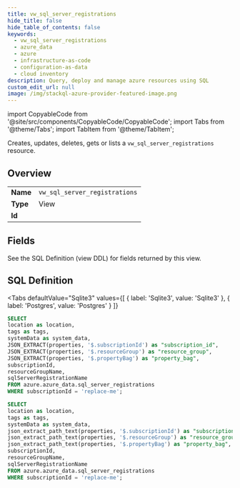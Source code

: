 ```yaml
--- 
title: vw_sql_server_registrations
hide_title: false
hide_table_of_contents: false
keywords:
  - vw_sql_server_registrations
  - azure_data
  - azure
  - infrastructure-as-code
  - configuration-as-data
  - cloud inventory
description: Query, deploy and manage azure resources using SQL
custom_edit_url: null
image: /img/stackql-azure-provider-featured-image.png
---
```


import CopyableCode from '@site/src/components/CopyableCode/CopyableCode';
import Tabs from '@theme/Tabs';
import TabItem from '@theme/TabItem';

Creates, updates, deletes, gets or lists a <code>vw_sql_server_registrations</code> resource.

## Overview
<table><tbody>
<tr><td><b>Name</b></td><td><code>vw_sql_server_registrations</code></td></tr>
<tr><td><b>Type</b></td><td>View</td></tr>
<tr><td><b>Id</b></td><td><CopyableCode code="azure.azure_data.vw_sql_server_registrations" /></td></tr>
</tbody></table>

## Fields

See the SQL Definition (view DDL) for fields returned by this view.

## SQL Definition

<Tabs
defaultValue="Sqlite3"
values={[
{ label: 'Sqlite3', value: 'Sqlite3' },
{ label: 'Postgres', value: 'Postgres' }
]}
>
<TabItem value="Sqlite3">

```sql
SELECT
location as location,
tags as tags,
systemData as system_data,
JSON_EXTRACT(properties, '$.subscriptionId') as "subscription_id",
JSON_EXTRACT(properties, '$.resourceGroup') as "resource_group",
JSON_EXTRACT(properties, '$.propertyBag') as "property_bag",
subscriptionId,
resourceGroupName,
sqlServerRegistrationName
FROM azure.azure_data.sql_server_registrations
WHERE subscriptionId = 'replace-me';
```

</TabItem>
<TabItem value="Postgres">

```sql
SELECT
location as location,
tags as tags,
systemData as system_data,
json_extract_path_text(properties, '$.subscriptionId') as "subscription_id",
json_extract_path_text(properties, '$.resourceGroup') as "resource_group",
json_extract_path_text(properties, '$.propertyBag') as "property_bag",
subscriptionId,
resourceGroupName,
sqlServerRegistrationName
FROM azure.azure_data.sql_server_registrations
WHERE subscriptionId = 'replace-me';
```

</TabItem>
</Tabs>
